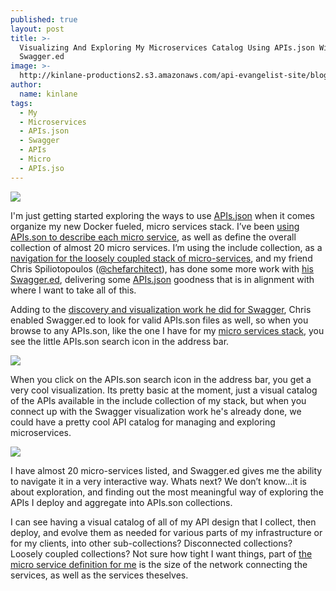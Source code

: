 ```yaml
---
published: true
layout: post
title: >-
  Visualizing And Exploring My Microservices Catalog Using APIs.json With
  Swagger.ed
image: >-
  http://kinlane-productions2.s3.amazonaws.com/api-evangelist-site/blog/apis-catalog.png
author:
  name: kinlane
tags:
  - My
  - Microservices
  - APIs.json
  - Swagger
  - APIs
  - Micro
  - APIs.jso
---
```

[![](https://s3.amazonaws.com/kinlane-productions2/bw-icons/bw-api-discovery.png)](http://apisjson.org)

I'm just getting started exploring the ways to use [APIs.json](http://apisjson.org) when it comes organize my new Docker fueled, micro services stack. I’ve been [using APIs.son to describe each micro service](http://alpha.apievangelist.com/2015/01/10/use-apisjson-to-organize-my-swagger-defined-apis-running-in-docker-containers/), as well as define the overall collection of almost 20 micro services. I’m using the include collection, as a [navigation for the loosely coupled stack of micro-services](http://alpha.apievangelist.com/2015/01/28/using-apisjson-for-my-microservice-navigation-and-discovery/), and my friend Chris Spiliotopoulos ([@chefarchitect](https://twitter.com/chefarchitect)), has done some more work with [his Swagger.ed](https://github.com/chefArchitect/swagger.ed), delivering some [APIs.json](http://apisjson.org) goodness that is in alignment with where I want to take all of this.

Adding to the [discovery and visualization work he did for Swagger](http://apievangelist.com/2015/02/23/i-got-swaggered-last-week-and-now-i-am-seeing-api-visualizations/), Chris enabled Swagger.ed to look for valid APIs.son files as well, so when you browse to any APIs.son, like the one I have for my [micro services stack](https://kin-lane.github.io/master), you see the little APIs.son search icon in the address bar.

[![](https://kinlane-productions2.s3.amazonaws.com/api-evangelist-site/blog/apis-json-in-browser.png)](https://kin-lane.github.io/master/apis.json)

When you click on the APIs.son search icon in the address bar, you get a very cool visualization. Its pretty basic at the moment, just a visual catalog of the APIs available in the include collection of my stack, but when you connect up with the Swagger visualization work he's already done, we could have a pretty cool API catalog for managing and exploring microservices.

![](https://kinlane-productions2.s3.amazonaws.com/api-evangelist-site/blog/apis-catalog.png)

I have almost 20 micro-services listed, and Swagger.ed gives me the ability to navigate it in a very interactive way. Whats next? We don’t know…it is about exploration, and finding out the most meaningful way of exploring the APIs I deploy and aggregate into APIs.son collections.

I can see having a visual catalog of all of my API design that I collect, then deploy, and evolve them as needed for various parts of my infrastructure or for my clients, into other sub-collections? Disconnected collections? Loosely coupled collections? Not sure how tight I want things, part of [the micro service definition for me](http://alpha.apievangelist.com/2015/01/28/how-much-api-surface-area-before-it-stops-being-micro/) is the size of the network connecting the services, as well as the services theselves.